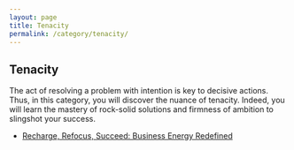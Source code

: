 ```yaml
---
layout: page
title: Tenacity
permalink: /category/tenacity/
---
```


<h2>Tenacity</h2>
<p>The act of resolving a problem with intention is key to decisive actions. Thus, in this category, you will discover the nuance of tenacity. Indeed, you will learn the mastery of rock-solid solutions and firmness of ambition to slingshot your success.</p>

<!-- Here, you can list the posts that belong to this category -->
<ul>
  <li><a href="https://herbsilverman.github.io/startbootstrap-clean-blog-jekyll/category/tenecitybusiness-energy-redefined/">Recharge, Refocus, Succeed: Business Energy Redefined</a></li>
</ul>
